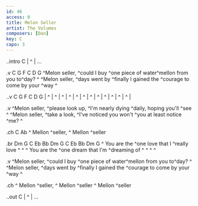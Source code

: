```yaml
---
id: 46
access: 0
title: Melon Seller
artist: The Volumes
composers: [Dan]
key: C
capo: 3
---
```

..intro C
| ^ | ...

.v C G F C D G
^Melon seller, ^could I buy ^one piece of water^mellon from you to^day?  ^
^Melon seller, ^days went by ^finally I gained the ^courage to come by your ^way  ^

..v C G F C D G
| ^ | ^ | ^ | ^ | ^ | ^ | ^ | ^ | ^ | ^ | ^ | ^ |

.v
^Melon seller, ^please look up, ^I'm nearly dying ^daily, hoping you'll ^see  ^
^Melon seller, ^take a look, ^I've noticed you won't ^you at least notice ^me?  ^

.ch C Ab
^  Mellon ^seller, ^  Mellon ^seller 

.br Dm G C Eb Bb Dm G C Eb Bb Dm G
^  You are the ^one love that I ^really love  ^  ^
^  You are the ^one dream that I'm ^dreaming of  ^  ^  ^  ^

.v
^Melon seller, ^could I buy ^one piece of water^mellon from you to^day?  ^
^Melon seller, ^days went by ^finally I gained the ^courage to come by your ^way  ^

.ch
^  Mellon ^seller, ^  Mellon ^seller  ^  Mellon ^seller 

..out C
| ^ | ...

